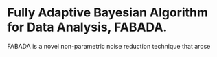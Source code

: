 # Fully Adaptive Bayesian Algorithm for Data Analysis, FABADA.
FABADA is a novel non-parametric noise reduction technique that arose
